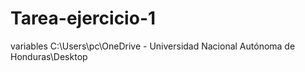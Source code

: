 # Tarea-ejercicio-1
variables
C:\Users\pc\OneDrive - Universidad Nacional Autónoma de Honduras\Desktop
